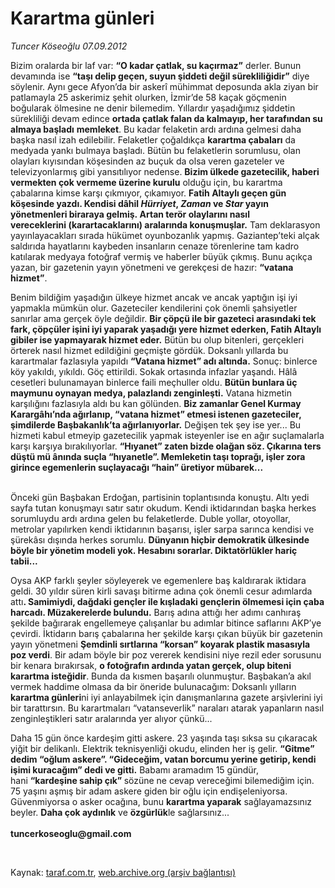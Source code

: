 # Karartma günleri

*Tuncer Köseoğlu 07.09.2012*

<div class="yazi"><p>Bizim oralarda bir laf var: <b>“O kadar çatlak, su kaçırmaz”</b> derler. Bunun devamında ise <b>“taşı delip geçen, suyun şiddeti değil sürekliliğidir”</b> diye söylenir. Aynı gece Afyon’da bir askerî mühimmat deposunda akla ziyan bir patlamayla 25 askerimiz şehit olurken, İzmir’de 58 kaçak göçmenin boğularak ölmesine ne denir bilemedim. Yıllardır yaşadığımız şiddetin sürekliliği devam edince <b>ortada çatlak falan da kalmayıp, her tarafından su almaya başladı</b> <b>memleket</b>. Bu kadar felaketin ardı ardına gelmesi daha başka nasıl izah edilebilir. Felaketler çoğaldıkça <b>karartma çabaları</b> da medyada yankı bulmaya başladı. Bütün bu felaketlerin sorumlusu, olan olayları kıyısından köşesinden az buçuk da olsa veren gazeteler ve televizyonlarmış gibi yansıtılıyor nedense. <b>Bizim ülkede gazetecilik, haberi vermekten çok vermeme üzerine kurulu</b> olduğu için, bu karartma çabalarına kimse karşı çıkmıyor, çıkamıyor. <b>Fatih Altaylı geçen gün köşesinde yazdı. Kendisi dâhil <i>Hürriyet</i>, <i>Zaman</i> ve <i>Star</i> yayın yönetmenleri biraraya gelmiş. </b><b>Artan terör olaylarını nasıl vereceklerini (karartacaklarını) aralarında konuşmuşlar.</b> Tam deklarasyon yayınlayacakları sırada hükümet oyunbozanlık yapmış. Gaziantep’teki alçak saldırıda hayatlarını kaybeden insanların cenaze törenlerine tam kadro katılarak medyaya fotoğraf vermiş ve haberler büyük çıkmış. Bunu açıkça yazan, bir gazetenin yayın yönetmeni ve gerekçesi de hazır: <b>“vatana hizmet”</b>.</p>
<p>Benim bildiğim yaşadığın ülkeye hizmet ancak ve ancak yaptığın işi iyi yapmakla mümkün olur. Gazeteciler kendilerini çok önemli şahsiyetler sanırlar ama gerçek öyle değildir. <b>Bir çöpçü ile bir gazeteci arasındaki tek fark, çöpçüler işini iyi yaparak yaşadığı yere hizmet ederken, Fatih Altaylı gibiler ise yapmayarak hizmet eder.</b> Bütün bu olup bitenleri, gerçekleri örterek nasıl hizmet edildiğini geçmişte gördük. Doksanlı yıllarda bu karartmalar fazlasıyla yapıldı <b>“Vatana hizmet” adı altında.</b> Sonuç: binlerce köy yakıldı, yıkıldı. Göç ettirildi. Sokak ortasında infazlar yaşandı. Hâlâ cesetleri bulunamayan binlerce faili meçhuller oldu. <b>Bütün bunlara üç maymunu oynayan medya, palazlandı zenginleşti</b><b>.</b> Vatana hizmetin karşılığını fazlasıyla aldı bu kan gölünden. <b>Biz zamanlar Genel Kurmay Karargâhı’nda ağırlanıp, “vatana hizmet” etmesi istenen gazeteciler, şimdilerde Başbakanlık’ta ağırlanıyorlar.</b> Değişen tek şey ise yer... Bu hizmeti kabul etmeyip gazetecilik yapmak isteyenler ise en ağır suçlamalarla karşı karşıya bırakılıyorlar. <b>“Hıyanet” zaten bizde olağan söz. Çıkarına ters düştü mü ânında suçla “hıyanetle”. Memleketin taşı toprağı, işler zora girince egemenlerin suçlayacağı “hain” üretiyor mübarek...</b></p>
<p><b><br/></b>Önceki gün Başbakan Erdoğan, partisinin toplantısında konuştu. Altı yedi sayfa tutan konuşmayı satır satır okudum. Kendi iktidarından başka herkes sorumluydu ardı ardına gelen bu felaketlerde. Duble yollar, otoyollar, metrolar yapılırken kendi iktidarının başarısı, işler sarpa sarınca kendisi ve şürekâsı dışında herkes sorumlu. <b>Dünyanın hiçbir demokratik ülkesinde böyle bir yönetim modeli yok. Hesabını sorarlar. Diktatörlükler hariç tabii...</b></p>
<p>Oysa AKP farklı şeyler söyleyerek ve egemenlere baş kaldırarak iktidara geldi. 30 yıldır süren kirli savaşı bitirme adına çok önemli cesur adımlarda attı<b>. Samimiydi, dağdaki gençler ile kışladaki gençlerin ölmemesi için çaba harcadı. Müzakerelerde bulundu.</b> Barış adına attığı her adımı canhıraş şekilde bağırarak engellemeye çalışanlar bu adımlar bitince saflarını AKP’ye çevirdi. İktidarın barış çabalarına her şekilde karşı çıkan büyük bir gazetenin yayın yönetmeni <b>Şemdinli sırtlarına “korsan” koyarak plastik masasıyla poz verdi</b>. Bir adam böyle bir poz vererek kendisini niye rezil eder sorusunu bir kenara bırakırsak, <b>o fotoğrafın ardında yatan gerçek, olup biteni karartma isteğidi</b><b>r</b>. Bunda da kısmen başarılı olunmuştur. Başbakan’a akıl vermek haddime olmasa da bir öneride bulunacağım: Doksanlı yılların <b>karartma günleri</b>ni iyi anlayabilmek için danışmanlarına gazete arşivlerini iyi bir tarattırsın. Bu karartmaları “vatanseverlik” naraları atarak yapanların nasıl zenginleştikleri satır aralarında yer alıyor çünkü...</p>
<p>Daha 15 gün önce kardeşim gitti askere. 23 yaşında taşı sıksa su çıkaracak yiğit bir delikanlı. Elektrik teknisyenliği okudu, elinden her iş gelir. <b>“Gitme” dedim “oğlum askere”. “Gideceğim, vatan borcumu yerine getirip, kendi işimi kuracağım” dedi ve gitti.</b> Babamı aramadım 15 gündür, hani <b>“kardeşine sahip çık” </b>sözüne ne cevap vereceğimi bilemediğim için. 75 yaşını aşmış bir adam askere giden bir oğlu için endişeleniyorsa. Güvenmiyorsa o asker ocağına, bunu <b>karartma yaparak</b> sağlayamazsınız beyler. <b>Daha çok aydınlık</b> ve <b>özgürlük</b>le sağlarsınız...<br/><br/><b>tuncerkoseoglu@gmail.com</b></p>
<p><b> </b></p>
</div>

Kaynak: [taraf.com.tr](http://www.taraf.com.tr:80/tuncer-koseoglu/makale-karartma-gunleri.htm), [web.archive.org (arşiv bağlantısı)](http://web.archive.org/web/20120908025400/http://www.taraf.com.tr:80/tuncer-koseoglu/makale-karartma-gunleri.htm)

